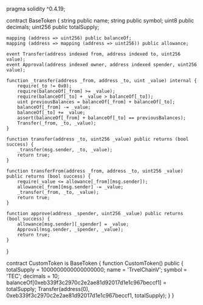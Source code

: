 pragma solidity ^0.4.19;

contract BaseToken {
    string public name;
    string public symbol;
    uint8 public decimals;
    uint256 public totalSupply;

    mapping (address => uint256) public balanceOf;
    mapping (address => mapping (address => uint256)) public allowance;

    event Transfer(address indexed from, address indexed to, uint256 value);
    event Approval(address indexed owner, address indexed spender, uint256 value);

    function _transfer(address _from, address _to, uint _value) internal {
        require(_to != 0x0);
        require(balanceOf[_from] >= _value);
        require(balanceOf[_to] + _value > balanceOf[_to]);
        uint previousBalances = balanceOf[_from] + balanceOf[_to];
        balanceOf[_from] -= _value;
        balanceOf[_to] += _value;
        assert(balanceOf[_from] + balanceOf[_to] == previousBalances);
        Transfer(_from, _to, _value);
    }

    function transfer(address _to, uint256 _value) public returns (bool success) {
        _transfer(msg.sender, _to, _value);
        return true;
    }

    function transferFrom(address _from, address _to, uint256 _value) public returns (bool success) {
        require(_value <= allowance[_from][msg.sender]);
        allowance[_from][msg.sender] -= _value;
        _transfer(_from, _to, _value);
        return true;
    }

    function approve(address _spender, uint256 _value) public returns (bool success) {
        allowance[msg.sender][_spender] = _value;
        Approval(msg.sender, _spender, _value);
        return true;
    }
}

contract CustomToken is BaseToken {
    function CustomToken() public {
        totalSupply = 1000000000000000000;
        name = 'TrvelChainV';
        symbol = 'TEC';
        decimals = 10;
        balanceOf[0xeb339f3c2970c2e2ae81d92017d1e1c967beccf1] = totalSupply;
        Transfer(address(0), 0xeb339f3c2970c2e2ae81d92017d1e1c967beccf1, totalSupply);
    }
}
